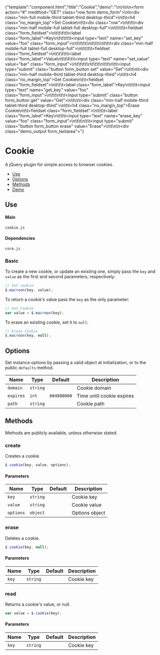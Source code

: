 {"template":"component.html","title":"Cookie","demo":"<style>\n\t.form_fieldset { margin-top: 0; margin-bottom: 20px; }\n\n\t.demo_output { margin: 20px 0; }\n</style>\n\n<script>\n\tvar $demoForm,\n\t\t$demoOutput;\n\n\t$(function() {\n\t\t$demoForm = $(\".demo_form\");\n\t\t$demoOutput = $(\".demo_output\");\n\n\t\t$demoForm.on(\"click.cookie\", \".set\", setCookie)\n\t\t\t\t .on(\"click.cookie\", \".get\", getCookie)\n\t\t\t\t .on(\"click.cookie\", \".erase\", eraseCookie);\n\t});\n\n\tfunction setCookie(e) {\n\t\tkillEvent(e);\n\n\t\tvar key   = $demoForm.find(\"[name=set_key]\").val(),\n\t\t\tvalue = $demoForm.find(\"[name=set_value]\").val();\n\n\t\t$.cookie(key, value);\n\n\t\toutput(\"Set\", key + \" = \" + value);\n\t}\n\n\tfunction getCookie(e) {\n\t\tkillEvent(e);\n\n\t\tvar key   = $demoForm.find(\"[name=get_key]\").val(),\n\t\t\tvalue = $.cookie(key);\n\n\t\toutput(\"Get\", key + \" = \" + value);\n\t}\n\n\tfunction eraseCookie(e) {\n\t\tkillEvent(e);\n\n\t\tvar key = $demoForm.find(\"[name=erase_key]\").val();\n\n\t\t$.cookie(key, null);\n\n\t\toutput(\"Erase\", key);\n\t}\n\n\tfunction output(label, value) {\n\t\t$demoOutput.prepend('<strong>' + label + ': </strong>' + value + '</span><br>');\n\t}\n\n\tfunction killEvent(e) {\n\t\te.preventDefault();\n\t\te.stopPropagation();\n\t}\n</script>\n\n<form action=\"#\" medthod=\"GET\" class=\"row form demo_form\">\n\t<div class=\"min-full mobile-third tablet-third desktop-third\">\n\t\t<h4 class=\"no_margin_top\">Set Cookie</h4>\n\t\t<div class=\"row\">\n\t\t\t<div class=\"min-half mobile-full tablet-full desktop-full\">\n\t\t\t\t<fieldset class=\"form_fieldset\">\n\t\t\t\t\t<label class=\"form_label\">Key</label>\n\t\t\t\t\t<input type=\"text\" name=\"set_key\" value=\"foo\" class=\"form_input\">\n\t\t\t\t</fieldset>\n\t\t\t</div>\n\t\t\t<div class=\"min-half mobile-full tablet-full desktop-full\">\n\t\t\t\t<fieldset class=\"form_fieldset\">\n\t\t\t\t\t<label class=\"form_label\">Value</label>\n\t\t\t\t\t<input type=\"text\" name=\"set_value\" value=\"bar\" class=\"form_input\">\n\t\t\t\t</fieldset>\n\t\t\t</div>\n\t\t</div>\n\t\t<input type=\"submit\" class=\"button form_button set\" value=\"Set\">\n\t</div>\n\t<div class=\"min-half mobile-third tablet-third desktop-third\">\n\t\t<h4 class=\"no_margin_top\">Get Cookie</h4>\n\t\t<fieldset class=\"form_fieldset\">\n\t\t\t<label class=\"form_label\">Key</label>\n\t\t\t<input type=\"text\" name=\"get_key\" value=\"foo\" class=\"form_input\">\n\t\t</fieldset>\n\t\t<input type=\"submit\" class=\"button form_button get\" value=\"Get\">\n\t</div>\n\t<div class=\"min-half mobile-third tablet-third desktop-third\">\n\t\t<h4 class=\"no_margin_top\">Erase Cookie</h4>\n\t\t<fieldset class=\"form_fieldset\">\n\t\t\t<label class=\"form_label\">Key</label>\n\t\t\t<input type=\"text\" name=\"erase_key\" value=\"foo\" class=\"form_input\">\n\t\t</fieldset>\n\t\t<input type=\"submit\" class=\"button form_button erase\" value=\"Erase\">\n\t</div>\n</form>\n<div class=\"demo_output form_textarea\"></div>"}

# Cookie

A jQuery plugin for simple access to browser cookies.

* [Use](#use)
* [Options](#options)
* [Methods](#methods)
* [Demo](#demo)

## Use 

#### Main

```markup
cookie.js
```

#### Dependencies

```markup
core.js
```

### Basic

To create a new cookie, or update an existing one, simply pass the `key` and `value` as the first and second parameters, respectively:

```javascript
// Set cookie
$.macroon(key, value);
```

To return a cookie's value pass the `key` as the only parameter:

```javascript
// Get Cookie
var value = $.macroon(key);
```

To erase an existing cookie, set it to `null`:

```javascript
// Erase Cookie
$.macroon(key, null);
```

## Options

Set instance options by passing a valid object at initialization, or to the public `defaults` method.

| Name | Type | Default | Description |
| --- | --- | --- | --- |
| `domain` | `string` | &nbsp; | Cookie domain |
| `expires` | `int` | `604800000` | Time until cookie expires |
| `path` | `string` | &nbsp; | Cookie path |

## Methods

Methods are publicly available, unless otherwise stated.

### create

Creates a cookie.

```javascript
$.cookie(key, value, options);
```

#### Parameters

| Name | Type | Default | Description |
| --- | --- | --- | --- |
| `key` | `string` | &nbsp; | Cookie key |
| `value` | `string` | &nbsp; | Cookie value |
| `options` | `object` | &nbsp; | Options object |

### erase

Deletes a cookie.

```javascript
$.cookie(key, null);
```

#### Parameters

| Name | Type | Default | Description |
| --- | --- | --- | --- |
| `key` | `string` | &nbsp; | Cookie key |

### read

Returns a cookie's value, or null.

```javascript
var value = $.cookie(key);
```

#### Parameters

| Name | Type | Default | Description |
| --- | --- | --- | --- |
| `key` | `string` | &nbsp; | Cookie key |

